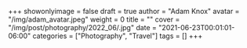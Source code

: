 +++
showonlyimage = false
draft = true
author = "Adam Knox"
avatar = "/img/adam_avatar.jpeg"
weight = 0
title = ""
cover = "/img/post/photography/2022_06/.jpg"
date = "2021-06-23T00:01:01-06:00"
categories = ["Photography", "Travel"]
tags = []
+++
<!--more-->
